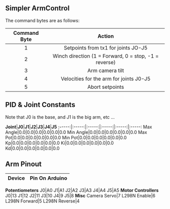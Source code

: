 ## Simpler ArmControl

The command bytes are as follows:

**Command Byte**|**Action**
:-----:|:-----:
1|Setpoints from tx1 for joints JO-J5
2|Winch direction (1 = Forward, 0 = stop, -1 = reverse)
3|Arm camera tilt
4|Velocities for the arm for joints J0-J5
5|Abort setpoints

## PID & Joint Constants

Note that J0 is the base, and J1 is the big arm, etc ...

**Joint**|**J0**|**J1**|**J2**|**J3**|**J4**|**J5**
:-----:|:-----:|:-----:|:-----:|:-----:|:-----:
Max Angle|0.0|0.0|0.0|0.0|0.0|0.0
Min Angle|0.0|0.0|0.0|0.0|0.0|0.0
Max Pot|0.0|0.0|0.0|0.0|0.0|0.0
Min Pot|0.0|0.0|0.0|0.0|0.0|0.0
Kp|0.0|0.0|0.0|0.0|0.0|0.0
Ki|0.0|0.0|0.0|0.0|0.0|0.0
Kd|0.0|0.0|0.0|0.0|0.0|0.0

## Arm Pinout

**Device**|**Pin On Arduino**
:-----:|:-----:
**Potentiometers**
J0|A0
J1|A1
J2|A2
J3|A3
J4|A4
J5|A5
**Motor Controllers**
J0|13
J1|12
J2|11
J3|10
J4|9
J5|8
**Misc**
Camera Servo|7
L298N Enable|6
L298N Forward|5
L298N Reverse|4
